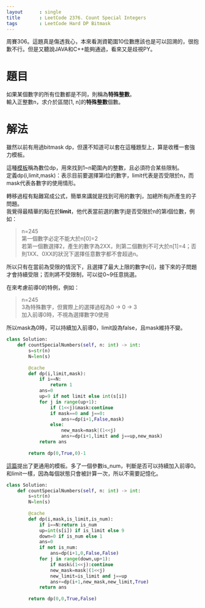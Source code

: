 ```yaml
--- 
layout      : single
title       : LeetCode 2376. Count Special Integers
tags        : LeetCode Hard DP Bitmask
---
```

周賽306。這題真是傷透我心，本來看測資範圍10位數應該也是可以回溯的，很抱歉不行。但是又聽說JAVA和C++能夠通過，看來又是歧視PY。  

# 題目
如果某個數字的所有位數都是不同，則稱為**特殊整數**。  
輸入正整數n，求介於區間[1, n]的**特殊整數**個數。  

# 解法
雖然以前有用過bitmask dp，但還不知道可以套在這種題型上，算是收穫一套強力模板。  

這種[模板](https://leetcode.com/problems/count-special-integers/discuss/2424043/Python-or-Digit-DP-or-Clean-Code)稱為數位dp，用來找到1~n範圍內的整數，且必須符合某些限制。  
定義dp(i,limit,mask)：表示目前要選擇第i位的數字，limit代表是否受限於n，而mask代表各數字的使用情形。  

轉移過程有點難寫成公式，簡單來講就是找到可用的數字j，加總所有j所產生的子問題。  
我覺得最精華的點在於**limit**，他代表當前選的數字j是否受限於n的第i個位數，例如：  
> n=245  
> 第一個數字必定不能大於n[0]=2  
> 若第一個數選擇2，產生的數字為2XX，則第二個數則不可大於n[1]=4；否則1XX、0XX的狀況下選擇任意數字都不會超過n。  

所以只有在當前為受限的情況下，且選擇了最大上限的數字n[i]，接下來的子問題才會持續受限；否則將不受限制，可以從0~9任意挑選。  

在來考慮前導0的特例，例如：  
> n=245  
> 3為特殊數字，但實際上的選擇過程為0 -> 0 -> 3  
> 加入前導0時，不視為選擇數字0使用   

所以mask為0時，可以持續加入前導0，limit設為false，且mask維持不變。  

```python
class Solution:
    def countSpecialNumbers(self, n: int) -> int:
        s=str(n)
        N=len(s)
        
        @cache
        def dp(i,limit,mask):
            if i==N:
                return 1
            ans=0
            up=9 if not limit else int(s[i])
            for j in range(up+1):
                if (1<<j)&mask:continue
                if mask==0 and j==0:
                    ans+=dp(i+1,False,mask)
                else:
                    new_mask=mask|(1<<j)
                    ans+=dp(i+1,limit and j==up,new_mask)
            return ans
        
        return dp(0,True,0)-1
```

[這篇](https://leetcode.cn/problems/count-special-integers/solution/shu-wei-dp-mo-ban-by-endlesscheng-xtgx/)提出了更通用的模板。多了一個參數is_num，判斷是否可以持續加入前導0。和limit一樣，因為每個狀態只會被計算一次，所以不需要記憶化。    

```python
class Solution:
    def countSpecialNumbers(self, n: int) -> int:
        s=str(n)
        N=len(s)
        
        @cache
        def dp(i,mask,is_limit,is_num):
            if i==N:return is_num
            up=int(s[i]) if is_limit else 9
            down=0 if is_num else 1
            ans=0
            if not is_num:
                ans=dp(i+1,0,False,False)
            for j in range(down,up+1):
                if mask&(1<<j):continue
                new_mask=mask|(1<<j)
                new_limit=is_limit and j==up
                ans+=dp(i+1,new_mask,new_limit,True)
            return ans
            
        return dp(0,0,True,False)
```
